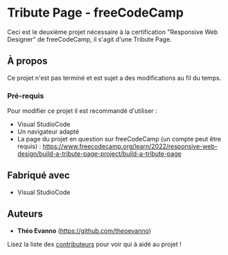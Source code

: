 # Tribute Page - freeCodeCamp

Ceci est le deuxième projet nécessaire à la certification "Responsive Web Designer" de freeCodeCamp, il s'agit d'une Tribute Page.

## À propos

Ce projet n'est pas terminé et est sujet a des modifications au fil du temps.

### Pré-requis

Pour modifier ce projet il est recommandé d'utiliser :

- Visual StudioCode
- Un navigateur adapté
- La page du projet en question sur freeCodeCamp (un compte peut être requis) : https://www.freecodecamp.org/learn/2022/responsive-web-design/build-a-tribute-page-project/build-a-tribute-page

## Fabriqué avec

- Visual StudioCode

## Auteurs

* **Théo Evanno** (https://github.com/theoevanno)

Lisez la liste des [contributeurs](https://github.com/your/project/contributors) pour voir qui à aidé au projet !
